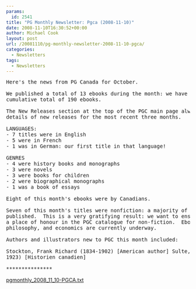 ```yaml
---
params:
  id: 2541
title: "PG Monthly Newsletter: Pgca (2008-11-10)"
date: 2008-11-10T16:30:52+00:00
author: Michael Cook
layout: post
url: /20081110/pg-monthly-newsletter-2008-11-10-pgca/
categories:
  - Newsletters
tags:
  - Newsletters
---
```

<pre>Here's the news from PG Canada for October.

We published a total of 13 ebooks during the month: we have now published a
cumulative total of 190 ebooks.

The New Releases section at the top of the PGC main page always gives the
details of new releases for the most recent three months.

LANGUAGES:
- 7 titles were in English
- 5 were in French
- 1 was in German: our first title in that language!

GENRES
- 4 were history books and monographs
- 3 were novels
- 3 were books for children
- 2 were biographical monographs
- 1 was a book of essays

Eight of this month's ebooks were by Canadians.

Seven of this month's titles were nonfiction: a majority of the ebooks
published.  This is a very gratifying result: we want to ensure that there is
a place of honour in the PGC catalogue for non-fiction.  Ebooks on science,
philosophy, and economics are currently underway.

Authors and illustrators new to PGC this month included:

Stockton, Frank Richard (1834-1902) [American author] Sulte, Benjamin (1841-
1923) [Historien canadien]

***************
</pre>

<a href="/nl_archives/2008/pgmonthly_2008_11_10-PGCA.txt" target="_blank" rel="nofollow">pgmonthly_2008_11_10-PGCA.txt</a>
